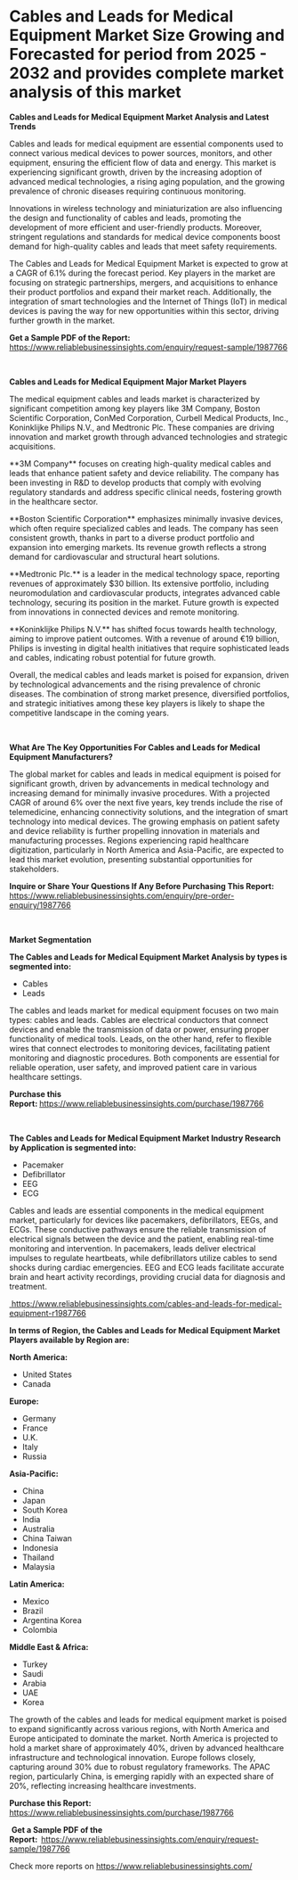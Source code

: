 <p><h1>Cables and Leads for Medical Equipment Market Size Growing and Forecasted for period from 2025 - 2032 and provides complete market analysis of this market</h1></p><p><strong>Cables and Leads for Medical Equipment Market Analysis and Latest Trends</strong></p>
<p><p>Cables and leads for medical equipment are essential components used to connect various medical devices to power sources, monitors, and other equipment, ensuring the efficient flow of data and energy. This market is experiencing significant growth, driven by the increasing adoption of advanced medical technologies, a rising aging population, and the growing prevalence of chronic diseases requiring continuous monitoring. </p><p>Innovations in wireless technology and miniaturization are also influencing the design and functionality of cables and leads, promoting the development of more efficient and user-friendly products. Moreover, stringent regulations and standards for medical device components boost demand for high-quality cables and leads that meet safety requirements.</p><p>The Cables and Leads for Medical Equipment Market is expected to grow at a CAGR of 6.1% during the forecast period. Key players in the market are focusing on strategic partnerships, mergers, and acquisitions to enhance their product portfolios and expand their market reach. Additionally, the integration of smart technologies and the Internet of Things (IoT) in medical devices is paving the way for new opportunities within this sector, driving further growth in the market.</p></p>
<p><strong>Get a Sample PDF of the Report:&nbsp;</strong> <a href="https://www.reliablebusinessinsights.com/enquiry/request-sample/1987766?utm_campaign=2534&utm_medium=2&utm_source=Github&utm_content=ia&utm_term=04032025&utm_id=cables-and-leads-for-medical-equipment">https://www.reliablebusinessinsights.com/enquiry/request-sample/1987766</a></p>
<p>&nbsp;</p>
<p><strong>Cables and Leads for Medical Equipment Major Market Players</strong></p>
<p><p>The medical equipment cables and leads market is characterized by significant competition among key players like 3M Company, Boston Scientific Corporation, ConMed Corporation, Curbell Medical Products, Inc., Koninklijke Philips N.V., and Medtronic Plc. These companies are driving innovation and market growth through advanced technologies and strategic acquisitions.</p><p>**3M Company** focuses on creating high-quality medical cables and leads that enhance patient safety and device reliability. The company has been investing in R&D to develop products that comply with evolving regulatory standards and address specific clinical needs, fostering growth in the healthcare sector.</p><p>**Boston Scientific Corporation** emphasizes minimally invasive devices, which often require specialized cables and leads. The company has seen consistent growth, thanks in part to a diverse product portfolio and expansion into emerging markets. Its revenue growth reflects a strong demand for cardiovascular and structural heart solutions.</p><p>**Medtronic Plc.** is a leader in the medical technology space, reporting revenues of approximately $30 billion. Its extensive portfolio, including neuromodulation and cardiovascular products, integrates advanced cable technology, securing its position in the market. Future growth is expected from innovations in connected devices and remote monitoring.</p><p>**Koninklijke Philips N.V.** has shifted focus towards health technology, aiming to improve patient outcomes. With a revenue of around €19 billion, Philips is investing in digital health initiatives that require sophisticated leads and cables, indicating robust potential for future growth.</p><p>Overall, the medical cables and leads market is poised for expansion, driven by technological advancements and the rising prevalence of chronic diseases. The combination of strong market presence, diversified portfolios, and strategic initiatives among these key players is likely to shape the competitive landscape in the coming years.</p></p>
<p>&nbsp;</p>
<p><strong>What Are The Key Opportunities For Cables and Leads for Medical Equipment Manufacturers?</strong></p>
<p><p>The global market for cables and leads in medical equipment is poised for significant growth, driven by advancements in medical technology and increasing demand for minimally invasive procedures. With a projected CAGR of around 6% over the next five years, key trends include the rise of telemedicine, enhancing connectivity solutions, and the integration of smart technology into medical devices. The growing emphasis on patient safety and device reliability is further propelling innovation in materials and manufacturing processes. Regions experiencing rapid healthcare digitization, particularly in North America and Asia-Pacific, are expected to lead this market evolution, presenting substantial opportunities for stakeholders.</p></p>
<p><strong>Inquire or Share Your Questions If Any Before Purchasing This Report:</strong> <a href="https://www.reliablebusinessinsights.com/enquiry/pre-order-enquiry/1987766?utm_campaign=2534&utm_medium=2&utm_source=Github&utm_content=ia&utm_term=04032025&utm_id=cables-and-leads-for-medical-equipment">https://www.reliablebusinessinsights.com/enquiry/pre-order-enquiry/1987766</a></p>
<p>&nbsp;</p>
<p><strong>Market Segmentation</strong></p>
<p><strong>The Cables and Leads for Medical Equipment Market Analysis by types is segmented into:</strong></p>
<p><ul><li>Cables</li><li>Leads</li></ul></p>
<p><p>The cables and leads market for medical equipment focuses on two main types: cables and leads. Cables are electrical conductors that connect devices and enable the transmission of data or power, ensuring proper functionality of medical tools. Leads, on the other hand, refer to flexible wires that connect electrodes to monitoring devices, facilitating patient monitoring and diagnostic procedures. Both components are essential for reliable operation, user safety, and improved patient care in various healthcare settings.</p></p>
<p><strong>Purchase this Report:&nbsp;</strong><a href="https://www.reliablebusinessinsights.com/purchase/1987766?utm_campaign=2534&utm_medium=2&utm_source=Github&utm_content=ia&utm_term=04032025&utm_id=cables-and-leads-for-medical-equipment">https://www.reliablebusinessinsights.com/purchase/1987766</a></p>
<p>&nbsp;</p>
<p><strong>The Cables and Leads for Medical Equipment Market Industry Research by Application is segmented into:</strong></p>
<p><ul><li>Pacemaker</li><li>Defibrillator</li><li>EEG</li><li>ECG</li></ul></p>
<p><p>Cables and leads are essential components in the medical equipment market, particularly for devices like pacemakers, defibrillators, EEGs, and ECGs. These conductive pathways ensure the reliable transmission of electrical signals between the device and the patient, enabling real-time monitoring and intervention. In pacemakers, leads deliver electrical impulses to regulate heartbeats, while defibrillators utilize cables to send shocks during cardiac emergencies. EEG and ECG leads facilitate accurate brain and heart activity recordings, providing crucial data for diagnosis and treatment.</p></p>
<p><a href="https://www.reliablebusinessinsights.com/cables-and-leads-for-medical-equipment-r1987766?utm_campaign=2534&utm_medium=2&utm_source=Github&utm_content=ia&utm_term=04032025&utm_id=cables-and-leads-for-medical-equipment">&nbsp;https://www.reliablebusinessinsights.com/cables-and-leads-for-medical-equipment-r1987766</a></p>
<p><strong>In terms of Region, the Cables and Leads for Medical Equipment Market Players available by Region are:</strong></p>
<p>
    <p> <strong> North America: </strong>
        <ul>
            <li>United States</li>
            <li>Canada</li>
        </ul>
        </p> 
    <p> <strong> Europe: </strong>
        <ul>
            <li>Germany</li>
            <li>France</li>
            <li>U.K.</li>
            <li>Italy</li>
            <li>Russia</li>
        </ul>
        </p> 
    <p> <strong> Asia-Pacific: </strong>
        <ul>
            <li>China</li>
            <li>Japan</li>
            <li>South Korea</li>
            <li>India</li>
            <li>Australia</li>
            <li>China Taiwan</li>
            <li>Indonesia</li>
            <li>Thailand</li>
            <li>Malaysia</li>
        </ul>
        </p> 
    <p> <strong> Latin America: </strong>
        <ul>
            <li>Mexico</li>
            <li>Brazil</li>
            <li>Argentina Korea</li>
            <li>Colombia</li>
        </ul>
        </p> 
    <p> <strong> Middle East & Africa: </strong>
        <ul>
            <li>Turkey</li>
            <li>Saudi</li>
            <li>Arabia</li>
            <li>UAE</li>
            <li>Korea</li>
        </ul>
    </p>
    </p>
<p><p>The growth of the cables and leads for medical equipment market is poised to expand significantly across various regions, with North America and Europe anticipated to dominate the market. North America is projected to hold a market share of approximately 40%, driven by advanced healthcare infrastructure and technological innovation. Europe follows closely, capturing around 30% due to robust regulatory frameworks. The APAC region, particularly China, is emerging rapidly with an expected share of 20%, reflecting increasing healthcare investments.</p></p>
<p><strong>Purchase this Report: </strong><a href="https://www.reliablebusinessinsights.com/purchase/1987766?utm_campaign=2534&utm_medium=2&utm_source=Github&utm_content=ia&utm_term=04032025&utm_id=cables-and-leads-for-medical-equipment">https://www.reliablebusinessinsights.com/purchase/1987766</a></p>
<p>&nbsp;<strong>Get a Sample PDF of the Report:&nbsp;&nbsp;</strong><a href="https://www.reliablebusinessinsights.com/enquiry/request-sample/1987766?utm_campaign=2534&utm_medium=2&utm_source=Github&utm_content=ia&utm_term=04032025&utm_id=cables-and-leads-for-medical-equipment">https://www.reliablebusinessinsights.com/enquiry/request-sample/1987766</a></p>
<p><strong></strong></p>
<p>Check more reports on <a href="https://www.reliablebusinessinsights.com/?utm_campaign=2534&utm_medium=2&utm_source=Github&utm_content=ia&utm_term=04032025&utm_id=cables-and-leads-for-medical-equipment">https://www.reliablebusinessinsights.com/</a></p>